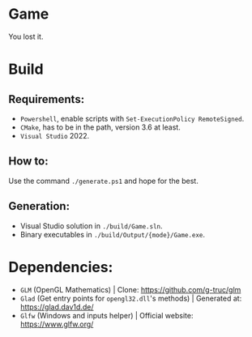 # Game
You lost it.

# Build
## Requirements:
- `Powershell`, enable scripts with `Set-ExecutionPolicy RemoteSigned`.
- `CMake`, has to be in the path, version 3.6 at least.
- `Visual Studio` 2022.

## How to:
Use the command `./generate.ps1` and hope for the best.

## Generation:
- Visual Studio solution in `./build/Game.sln`.
- Binary executables in `./build/Output/{mode}/Game.exe`.

# Dependencies:
- `GLM`  (OpenGL Mathematics)                            | Clone: https://github.com/g-truc/glm
- `Glad` (Get entry points for `opengl32.dll`'s methods) | Generated at: https://glad.dav1d.de/
- `Glfw` (Windows and inputs helper)                     | Official website: https://www.glfw.org/
